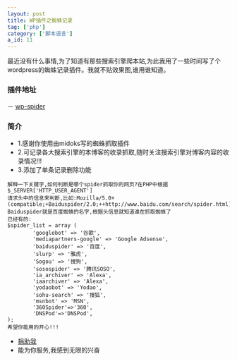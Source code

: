 ```yaml
---
layout: post
title: WP插件之蜘蛛记录
tag: ['php']
category: ['脚本语言']
a_id: 11
---
```


最近没有什么事情,为了知道有那些搜索引擎爬本站,为此我用了一些时间写了个wordpress的蜘蛛记录插件。我就不贴效果图,谁用谁知道。


### 插件地址
－ [wp-spider](https://github.com/midoks/WordPressPlugins/tree/master/wp-spider)

### 简介

- 1.感谢你使用由midoks写的蜘蛛抓取插件
- 2.可记录各大搜索引擎的本博客的收录抓取,随时关注搜索引擎对博客内容的收录情况!!!
- 3.添加了单条记录删除功能

```
解释一下关键字,如何判断是哪个spider抓取你的网页?在PHP中根据$_SERVER['HTTP_USER_AGENT']
请求头中的信息来判断,比如:Mozilla/5.0+(compatible;+Baiduspider/2.0;++http://www.baidu.com/search/spider.html)
Baiduspider就是百度蜘蛛的名字,根据头信息就知道谁在抓取蜘蛛了
已经有的:
$spider_list = array (
		'googlebot' => '谷歌',
		'mediapartners-google' => 'Google Adsense',
		'baiduspider' => '百度',
		'slurp' => '雅虎',
		'Sogou' => '搜狗',
		'sosospider' => '腾讯SOSO',
		'ia_archiver' => 'Alexa',
		'iaarchiver' => 'Alexa',
		'yodaobot' => 'Yodao',
		'sohu-search' => '搜狐',
		'msnbot' => 'MSN',
		'360Spider'=>'360',
		'DNSPod'=>'DNSPod',	
);
希望你能用的开心!!!
```
- [捐助我](http://me.alipay.com/midoks)
- 能为你服务,我感到无限的兴奋